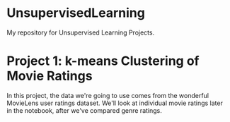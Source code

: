 # UnsupervisedLearning
My repository for Unsupervised Learning Projects.

# Project 1: k-means Clustering of Movie Ratings
 In this project, the data we're going to use comes from the wonderful MovieLens user ratings dataset. We'll look at individual movie ratings later in the notebook, after we've compared genre ratings.
